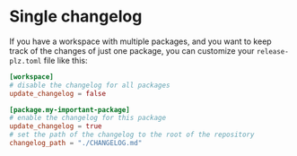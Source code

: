 # Single changelog

If you have a workspace with multiple packages, and you want to keep
track of the changes of just one package, you can customize your
`release-plz.toml` file like this:

```toml
[workspace]
# disable the changelog for all packages
update_changelog = false

[package.my-important-package]
# enable the changelog for this package
update_changelog = true
# set the path of the changelog to the root of the repository
changelog_path = "./CHANGELOG.md"
```
